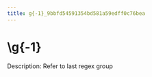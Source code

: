 ```yaml
---
title: g{-1}_9bbfd54591354bd581a59edff0c76bea
---
```


# \g{-1}

Description: Refer to last regex group